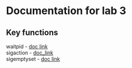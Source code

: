 # Documentation for lab 3

## Key functions
waitpid - [doc link](https://www.opennet.ru/man.shtml?topic=waitpid&russian=0&category=&submit=%F0%CF%CB%C1%DA%C1%D4%D8+man)   
sigaction - [doc_link](https://www.opennet.ru/man.shtml?topic=sigaction&russian=2&category=&submit=%F0%CF%CB%C1%DA%C1%D4%D8+man)   
sigemptyset - [doc link](https://www.opennet.ru/man.shtml?topic=sigemptyset&russian=0&category=&submit=%F0%CF%CB%C1%DA%C1%D4%D8+man)      